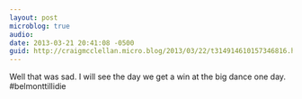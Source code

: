```yaml
---
layout: post
microblog: true
audio: 
date: 2013-03-21 20:41:08 -0500
guid: http://craigmcclellan.micro.blog/2013/03/22/t314914610157346816.html
---
```

Well that was sad. I will see the day we get a win at the big dance one day. #belmonttillidie
